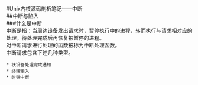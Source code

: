 #Unix内核源码剖析笔记——中断  
##中断与陷入  
###什么是中断  
中断是指：当周边设备发出请求时，暂停执行中的进程，转而执行与请求相对应的处理。待处理完成后再恢复被暂停的进程。  
对中断请求进行处理的函数被称为中断处理函数。  
中断请求包含下述几种类型。  

	* 块设备处理完成通知  
	* 终端输入 
	* 时钟中断  
	

